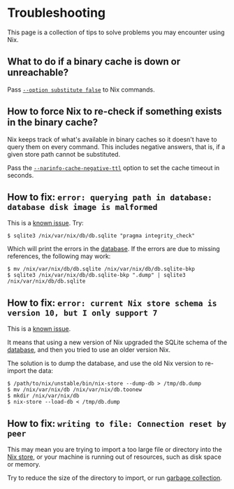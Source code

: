 # Troubleshooting

This page is a collection of tips to solve problems you may encounter using Nix.

## What to do if a binary cache is down or unreachable?

Pass [`--option substitute false`](https://nix.dev/manual/nix/2.18/command-ref/conf-file#conf-substitute) to Nix commands.

## How to force Nix to re-check if something exists in the binary cache?

Nix keeps track of what's available in binary caches so it doesn't have to query them on every command.
This includes negative answers, that is, if a given store path cannot be substituted.

Pass the [`--narinfo-cache-negative-ttl`](https://nixos.org/manual/nix/stable/command-ref/conf-file.html#conf-narinfo-cache-negative-ttl) option to set the cache timeout in seconds.

## How to fix: `error: querying path in database: database disk image is malformed`

This is a [known issue](https://github.com/NixOS/nix/issues/1353).
Try:

```shell-session
$ sqlite3 /nix/var/nix/db/db.sqlite "pragma integrity_check"
```

Which will print the errors in the [database](https://nix.dev/manual/nix/2.18/glossary#gloss-nix-database).
If the errors are due to missing references, the following may work:

```shell-session
$ mv /nix/var/nix/db/db.sqlite /nix/var/nix/db/db.sqlite-bkp
$ sqlite3 /nix/var/nix/db/db.sqlite-bkp ".dump" | sqlite3 /nix/var/nix/db/db.sqlite
```

## How to fix: `error: current Nix store schema is version 10, but I only support 7`

This is a [known issue](https://github.com/NixOS/nix/issues/1251).

It means that using a new version of Nix upgraded the SQLite schema of the [database](https://nix.dev/manual/nix/2.18/glossary#gloss-nix-database), and then you tried to use an older version Nix.

The solution is to dump the database, and use the old Nix version to re-import the data:

```shell-session
$ /path/to/nix/unstable/bin/nix-store --dump-db > /tmp/db.dump
$ mv /nix/var/nix/db /nix/var/nix/db.toonew
$ mkdir /nix/var/nix/db
$ nix-store --load-db < /tmp/db.dump
```

## How to fix: `writing to file: Connection reset by peer`

This may mean you are trying to import a too large file or directory into the [Nix store](https://nix.dev/manual/nix/2.18/glossary#gloss-store), or your machine is running out of resources, such as disk space or memory.

Try to reduce the size of the directory to import, or run [garbage collection](https://nix.dev/manual/nix/2.18/command-ref/nix-collect-garbage).
